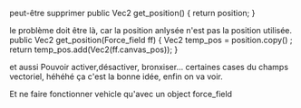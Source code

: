 peut-être supprimer
public Vec2 get_position() {
return position;
}

le problème doit être là, car la position anlysée n'est pas la position utilisée.
public Vec2 get_position(Force_field ff) { Vec2 temp_pos = position.copy() ; return temp_pos.add(Vec2(ff.canvas_pos)); }

et aussi
Pouvoir activer,désactiver, bronxiser... certaines cases du champs vectoriel, héhéhé ça c'est la bonne idée, enfin on va voir.

Et ne faire fonctionner vehicle qu'avec un object force_field